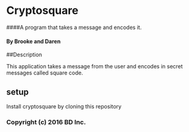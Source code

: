 # Cryptosquare

####A program that takes a message and encodes it.

#### By Brooke and Daren

##Description

This application takes a message from the user and encodes in secret messages called square code.

## setup
Install cryptosquare by cloning this repository

### Copyright (c) 2016 BD Inc.
